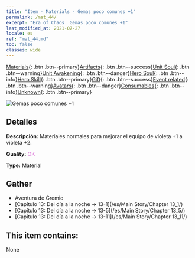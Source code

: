 ```yaml
---
title: "Item - Materials - Gemas poco comunes +1"
permalink: /mat_44/
excerpt: "Era of Chaos  Gemas poco comunes +1"
last_modified_at: 2021-07-27
locale: es
ref: "mat_44.md"
toc: false
classes: wide
---
```

 [Materials](/ItemsES/){: .btn .btn--primary}[Artifacts](/ItemsES/Artifacts/){: .btn .btn--success}[Unit Soul](/ItemsES/UnitSoul/){: .btn .btn--warning}[Unit Awakening](/ItemsES/UnitAwakening/){: .btn .btn--danger}[Hero Soul](/ItemsES/HeroSoul/){: .btn .btn--info}[Hero Skill](/ItemsES/HeroSkill/){: .btn .btn--primary}[Gift](/ItemsES/Gift/){: .btn .btn--success}[Event related](/ItemsES/Events/){: .btn .btn--warning}[Avatars](/ItemsES/Avatars/){: .btn .btn--danger}[Consumables](/ItemsES/Consumables/){: .btn .btn--info}[Unknown](/ItemsES/Unknown/){: .btn .btn--primary}

 ![Gemas poco comunes +1](/images/t/i_cailiao_baoshi2.png)

## Detalles
 **Descripción:** Materiales normales para mejorar el equipo de violeta +1 a violeta +2.

 **Quality:** <span style="color: #DA70D6">OK</span>

 **Type:** Material

## Gather

*    Aventura de Gremio 
*    [Capítulo 13: Del día a la noche -> 13-1](/es/Main Story/Chapter 13_1/) 
*    [Capítulo 13: Del día a la noche -> 13-5](/es/Main Story/Chapter 13_5/) 
*    [Capítulo 13: Del día a la noche -> 13-11](/es/Main Story/Chapter 13_11/) 

## This item contains:

  None

